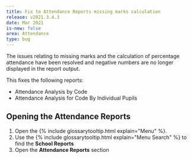 ```yaml
---
title: Fix to Attendance Reports missing marks calculation
release: v2021.3.4.3
date: Mar 2021
is-new: false
area: Attendance
type: bug
---
```


The issues relating to missing marks and the calculation of percentage attendance have been resolved and negative numbers are no longer displayed in the report output.

This fixes the following reports:

- Attendance Analysis by Code
- Attendance Analysis for Code By Individual Pupils

## Opening the Attendance Reports

1. Open the {% include glossarytooltip.html explain="Menu" %}.
2. Use the {% include glossarytooltip.html explain="Menu Search" %} to find the **School Reports**
3. Open the **Attendance Reports** section
